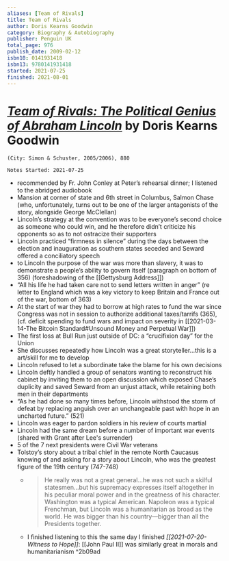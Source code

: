 ```yaml
---
aliases: [Team of Rivals]
title: Team of Rivals
author: Doris Kearns Goodwin
category: Biography & Autobiography
publisher: Penguin UK
total_page: 976
publish_date: 2009-02-12
isbn10: 0141931418
isbn13: 9780141931418
started: 2021-07-25
finished: 2021-08-01
---
```

# [*Team of Rivals: The Political Genius of Abraham Lincoln*](https://www.amazon.com/Team-Rivals-Political-Abraham-Lincoln/dp/0743270754) by Doris Kearns Goodwin

`(City: Simon & Schuster, 2005/2006), 880`

`Notes Started: 2021-07-25`


- recommended by Fr. John Conley at Peter’s rehearsal dinner; I listened to the abridged audiobook
- Mansion at corner of state and 6th street in Columbus, Salmon Chase (who, unfortunately, turns out to be one of the larger antagonists of the story, alongside George McClellan)
- Lincoln’s strategy at the convention was to be everyone’s second choice as someone who could win, and he therefore didn’t criticize his opponents so as to not ostracize their supporters
- Lincoln practiced “firmness in silence” during the days between the election and inauguration as southern states seceded and Seward offered a conciliatory speech
- to Lincoln the purpose of the war was more than slavery, it was to demonstrate a people’s ability to govern itself (paragraph on bottom of 356) (foreshadowing of the [[Gettysburg Address]])
- “All his life he had taken care not to send letters written in anger” (re letter to England which was a key victory to keep Britain and France out of the war, bottom of 363)
- At the start of war they had to borrow at high rates to fund the war since Congress was not in session to authorize additional taxes/tarrifs (365), (cf. deficit spending to fund wars and impact on severity in [[2021-03-14-The Bitcoin Standard#Unsound Money and Perpetual War]])
- The first loss at Bull Run just outside of DC: a “crucifixion day” for the Union  
- She discusses repeatedly how Lincoln was a great storyteller...this is a art/skill for me to develop
- Lincoln refused to let a subordinate take the blame for his own decisions
- Lincoln deftly handled a group of senators wanting to reconstruct his cabinet by inviting them to an open discussion which exposed Chase’s duplicity and saved Seward from an unjust attack, while retaining both men in their departments
- “As he had done so many times before, Lincoln withstood the storm of defeat by replacing anguish over an unchangeable past with hope in an uncharted future.” (521)  
- Lincoln was eager to pardon soldiers in his review of courts martial
- Lincoln had the same dream before a number of important war events (shared with Grant after Lee's surrender)  
- 5 of the 7 next presidents were Civil War veterans
- Tolstoy’s story about a tribal chief in the remote North Caucasus knowing of and asking for a story about Lincoln, who was the greatest figure of the 19th century (747-748)
	- >He really was not a great general...he was not such a skilful statesmen...but his supremacy expresses itself altogether in his peculiar moral power and in the greatness of his character. Washington was a typical American. Napoleon was a typical Frenchman, but Lincoln was a humanitarian as broad as the world. He was bigger than his country—bigger than all the Presidents together. 
	- I finished listening to this the same day I finished *[[2021-07-20-Witness to Hope]]*: [[John Paul II]] was similarly great in morals and humanitarianism ^2b09ad